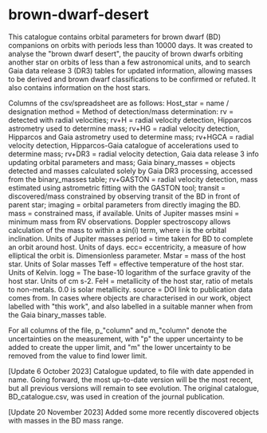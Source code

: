 # brown-dwarf-desert

This catalogue contains orbital parameters for brown dwarf (BD) companions on orbits with periods less than 10000 days. It was created to analyse the "brown dwarf desert", the paucity of brown dwarfs orbiting another star on orbits of less than a few astronomical units, and to search Gaia data release 3 (DR3) tables for updated information, allowing masses to be derived and brown dwarf classifications to be confirmed or refuted. It also contains information on the host stars.

Columns of the csv/spreadsheet are as follows:
Host_star = name / designation
method = Method of detection/mass determination: rv = detected with radial velocities; rv+H = radial velocity detection, Hipparcos astrometry used to determine mass; rv+HG = radial velocity detection, Hipparcos and Gaia astrometry used to determine mass; rv+HGCA = radial velocity detection, Hipparcos-Gaia catalogue of accelerations used to determine mass; rv+DR3 = radial velocity detection, Gaia data release 3 info updating orbital parameters and mass; Gaia binary_masses = objects detected and masses calculated solely by Gaia DR3 processing, accessed from the binary_masses table; rv+GASTON = radial velocity detection, mass estimated using astrometric fitting with the GASTON tool; transit = discovered/mass constrained by observing transit of the BD in front of parent star; imaging = orbital parameters from directly imaging the BD.
mass = constrained mass, if available. Units of Jupiter masses
msini = minimum mass from RV observations. Doppler spectroscopy allows calculation of the mass to within a sin(i) term, where i is the orbital inclination. Units of Jupiter masses
period = time taken for BD to complete an orbit around host. Units of days.
ecc= eccentricity, a measure of how elliptical the orbit is. Dimensionless parameter.
Mstar = mass of the host star. Units of Solar masses
Teff = effective temperature of the host star. Units of Kelvin.
logg = The base-10 logarithm of the surface gravity of the host star. Units of cm s-2.
FeH = metallicity of the host star, ratio of metals to non-metals. 0.0 is solar metallicity.
source = DOI link to publication data comes from. In cases where objects are characterised in our work, object labelled with "this work", and also labelled in a suitable manner when from the Gaia binary_masses table.

For all columns of the file, p_"column" and m_"column" denote the uncertainties on the measurement, with "p" the upper uncertainty to be added to create the upper limit, and "m" the lower uncertainty to be removed from the value to find lower limit.



[Update 6 October 2023]
Catalogue updated, to file with date appended in name. Going forward, the most up-to-date version will be the most recent, but all previous versions will remain to see evolution. The original catalogue, BD_catalogue.csv, was used in creation of the journal publication.

[Update 20 November 2023]
Added some more recently discovered objects with masses in the BD mass range.
